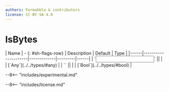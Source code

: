 ```yaml
---
authors: Formabble & contributors
license: CC-BY-SA-4.0
---
```



# IsBytes

<div class="sh-parameters" markdown="1">
| Name | - {: #sh-flags-row} | Description | Default | Type |
|------|---------------------|-------------|---------|------|
| `<input>` || | | [`Any`](../../types/#any) |
| `<output>` || | | [`Bool`](../../types/#bool) |

</div>

--8<-- "includes/experimental.md"



--8<-- "includes/license.md"

